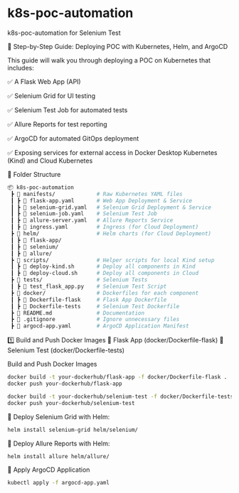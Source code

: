 # k8s-poc-automation

k8s-poc-automation for Selenium Test

🚀 Step-by-Step Guide: Deploying POC with Kubernetes, Helm, and ArgoCD

This guide will walk you through deploying a POC on Kubernetes that includes: 

✅ A Flask Web App (API)

✅ Selenium Grid for UI testing

✅ Selenium Test Job for automated tests

✅ Allure Reports for test reporting

✅ ArgoCD for automated GitOps deployment

✅ Exposing services for external access in Docker Desktop Kubernetes (Kind) and Cloud Kubernetes

📂 Folder Structure

```sh
📦 k8s-poc-automation
 ┣ 📂 manifests/             # Raw Kubernetes YAML files
 ┃ ┣ 📜 flask-app.yaml       # Web App Deployment & Service
 ┃ ┣ 📜 selenium-grid.yaml   # Selenium Grid Deployment & Service
 ┃ ┣ 📜 selenium-job.yaml    # Selenium Test Job
 ┃ ┣ 📜 allure-server.yaml   # Allure Reports Service
 ┃ ┣ 📜 ingress.yaml         # Ingress (for Cloud Deployment)
 ┣ 📂 helm/                  # Helm charts (for Cloud Deployment)
 ┃ ┣ 📂 flask-app/
 ┃ ┣ 📂 selenium/
 ┃ ┣ 📂 allure/
 ┣ 📂 scripts/               # Helper scripts for local Kind setup
 ┃ ┣ 📜 deploy-kind.sh       # Deploy all components in Kind
 ┃ ┣ 📜 deploy-cloud.sh      # Deploy all components in Cloud
 ┣ 📂 tests/                 # Selenium Tests
 ┃ ┣ 📜 test_flask_app.py    # Selenium Test Script
 ┣ 📂 docker/                # Dockerfiles for each component
 ┃ ┣ 📜 Dockerfile-flask     # Flask App Dockerfile
 ┃ ┣ 📜 Dockerfile-tests     # Selenium Test Dockerfile
 ┣ 📜 README.md              # Documentation
 ┣ 📜 .gitignore             # Ignore unnecessary files
 ┣ 📜 argocd-app.yaml        # ArgoCD Application Manifest
```

1️⃣ Build and Push Docker Images
📌 Flask App (docker/Dockerfile-flask)
📌 Selenium Test (docker/Dockerfile-tests)

Build and Push Docker Images

```sh
docker build -t your-dockerhub/flask-app -f docker/Dockerfile-flask .
docker push your-dockerhub/flask-app

docker build -t your-dockerhub/selenium-test -f docker/Dockerfile-tests .
docker push your-dockerhub/selenium-test
```

📌 Deploy Selenium Grid with Helm:

```sh
helm install selenium-grid helm/selenium/
```

📌 Deploy Allure Reports with Helm:

```sh
helm install allure helm/allure/
```

📌 Apply ArgoCD Application

```sh
kubectl apply -f argocd-app.yaml
```
